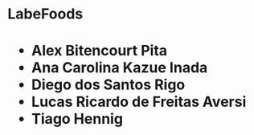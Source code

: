 <h1>LabeFoods<h1>

- Alex Bitencourt Pita
- Ana Carolina Kazue Inada
- Diego dos Santos Rigo
- Lucas Ricardo de Freitas Aversi
- Tiago Hennig
